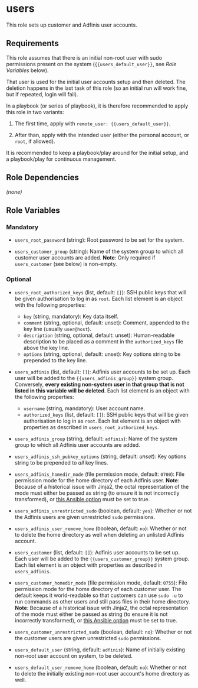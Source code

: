 users
=====

This role sets up customer and Adfinis user accounts.


Requirements
------------

This role assumes that there is an initial non-root user with sudo permissions
present on the system (`{{users_default_user}}`, see *Role Variables* below).

That user is used for the initial user accounts setup and then deleted. The
deletion happens in the last task of this role (so an initial run will work
fine, but if repeated, login will fail).

In a playbook (or series of playbook), it is therefore recommended to apply this
role in two variants:

 1. The first time, apply with `remote_user: {{users_default_user}}`.

 2. After than, apply with the intended user (either the personal account, or
    `root`, if allowed).

It is recommended to keep a playbook/play around for the initial setup, and a
playbook/play for continuous management.


Role Dependencies
-----------------

*(none)*


Role Variables
--------------

### Mandatory

 * `users_root_password` (string):
   Root password to be set for the system.

 * `users_customer_group` (string):
   Name of the system group to which all customer user accounts are added.
   **Note**: Only required if `users_customer` (see below) is non-empty.

### Optional

 * `users_root_authorized_keys` (list, default: `[]`):
   SSH public keys that will be given authorisation to log in as `root`.
   Each list element is an object with the following properties:
    - `key` (string, mandatory):
      Key data itself.
    - `comment` (string, optional, default: unset):
      Comment, appended to the key line (usually `user@host`).
    - `description` (string, optional, default: unset):
      Human-readable description to be placed as a comment in the
      `authorized_keys` file above the key line.
    - `options` (string, optional, default: unset):
      Key options string to be prepended to the key line.

 * `users_adfinis` (list, default: `[]`):
   Adfinis user accounts to be set up. Each user will be added to the
   `{{users_adfinis_group}}` system group. Conversely, **every existing
   non-system user in that group that is not listed in this variable will be
   deleted**.
   Each list element is an object with the following properties:
    - `username` (string, mandatory):
      User account name.
    - `authorized_keys` (list, default: `[]`):
      SSH public keys that will be given authorisation to log in as `root`.
      Each list element is an object with properties as described in
      `users_root_authorized_keys`.

 * `users_adfinis_group` (string, default: `adfinis`):
   Name of the system group to which all Adfinis user accounts are added.

 * `users_adfinis_ssh_pubkey_options` (string, default: *unset*):
   Key options string to be prepended to *all* key lines.

 * `users_adfinis_homedir_mode` (file permission mode, default: `0700`):
   File permission mode for the home directory of each Adfinis user.
   **Note**: Because of a historical issue with Jinja2, the octal representation
   of the mode must either be passed as string (to ensure it is not incorrectly
   transformed), or [this Ansible option][ansible:vars:default_jinja2_native]
   must be set to true.

 * `users_adfinis_unrestricted_sudo` (boolean, default: `yes`):
   Whether or not the Adfinis users are given unrestricted `sudo` permissions.

 * `users_adfinis_user_remove_home` (boolean, default: `no`):
   Whether or not to delete the home directory as well when deleting an unlisted
   Adfinis account.

 * `users_customer` (list, default: `[]`):
   Adfinis user accounts to be set up. Each user will be added to the
   `{{users_customer_group}}` system group.
   Each list element is an object with properties as described in
   `users_adfinis`.

 * `users_customer_homedir_mode` (file permission mode, default: `0755`):
   File permission mode for the home directory of each customer user.
   The default keeps it world-readable so that customers can use `sudo -u` to
   run commands as other users and still pass files in their home directory.
   **Note**: Because of a historical issue with Jinja2, the octal representation
   of the mode must either be passed as string (to ensure it is not incorrectly
   transformed), or [this Ansible option][ansible:vars:default_jinja2_native]
   must be set to true.

 * `users_customer_unrestricted_sudo` (boolean, default: `no`):
   Whether or not the customer users are given unrestricted `sudo` permissions.

 * `users_default_user` (string, default: `adfinis`):
   Name of initially existing non-root user account on system, to be deleted.

 * `users_default_user_remove_home` (boolean, default: `no`):
   Whether or not to delete the initially existing non-root user account's
   home directory as well.


[ansible:vars:default_jinja2_native]: https://docs.ansible.com/ansible/latest/reference_appendices/config.html#default-jinja2-native
